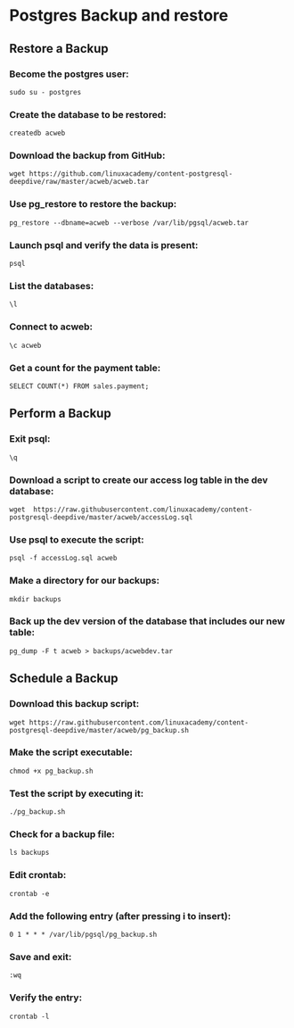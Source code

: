 # Postgres Backup and restore

## Restore a Backup

### Become the postgres user:
```
sudo su - postgres
```
### Create the database to be restored:
```
createdb acweb
```

### Download the backup from GitHub:
```
wget https://github.com/linuxacademy/content-postgresql-deepdive/raw/master/acweb/acweb.tar
```

### Use pg_restore to restore the backup:
```
pg_restore --dbname=acweb --verbose /var/lib/pgsql/acweb.tar
```

### Launch psql and verify the data is present:
```
psql
```

### List the databases:
```
\l
```

### Connect to acweb:
```
\c acweb
```

### Get a count for the payment table:
```
SELECT COUNT(*) FROM sales.payment;
```

## Perform a Backup

### Exit psql:
```
\q
```

### Download a script to create our access log table in the dev database:
```
wget  https://raw.githubusercontent.com/linuxacademy/content-postgresql-deepdive/master/acweb/accessLog.sql
```

### Use psql to execute the script:
```
psql -f accessLog.sql acweb
```

### Make a directory for our backups:
```
mkdir backups
```

### Back up the dev version of the database that includes our new table:
```
pg_dump -F t acweb > backups/acwebdev.tar
```

## Schedule a Backup

### Download this backup script:
```
wget https://raw.githubusercontent.com/linuxacademy/content-postgresql-deepdive/master/acweb/pg_backup.sh
```

### Make the script executable:
```
chmod +x pg_backup.sh
```

### Test the script by executing it:
```
./pg_backup.sh
```

### Check for a backup file:
```
ls backups
```

### Edit crontab:
```
crontab -e
```

### Add the following entry (after pressing i to insert):
```
0 1 * * * /var/lib/pgsql/pg_backup.sh
```

### Save and exit:
```
:wq
```

### Verify the entry:
```
crontab -l
```